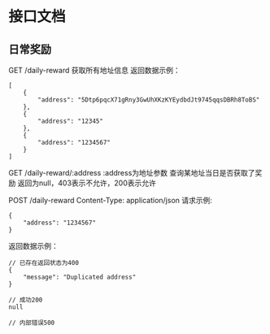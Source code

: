 # 接口文档

## 日常奖励
GET /daily-reward
获取所有地址信息
返回数据示例：
```
[
    {
        "address": "5Dtp6pqcX71gRny3GwUhXKzKYEydbdJt9745qqsDBRh8ToBS"
    },
    {
        "address": "12345"
    },
    {
        "address": "1234567"
    }
]
```

GET /daily-reward/:address
:address为地址参数
查询某地址当日是否获取了奖励
返回为null，403表示不允许，200表示允许

POST /daily-reward
Content-Type: application/json
请求示例:
```
{
    "address": "1234567"
}
```

返回数据示例：
```
// 已存在返回状态为400
{
    "message": "Duplicated address"
}

// 成功200
null

// 内部错误500
```